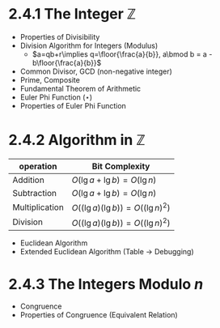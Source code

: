 
# 2.4.1 The Integer $\mathbb{Z}$

- Properties of Divisibility
- Division Algorithm for Integers (Modulus)
	- $a=qb+r\implies q=\floor{\frac{a}{b}}, a\bmod b = a - b\floor{\frac{a}{b}}$
- Common Divisor, GCD (non-negative integer)
- Prime, Composite
- Fundamental Theorem of Arithmetic
- Euler Phi Function ($\star$)
- Properties of Euler Phi Function

# 2.4.2 Algorithm in $\mathbb{Z}$

| **operation**  | **Bit Complexity**               |
| -------------- | -------------------------------- |
| Addition       | $O(\lg a + \lg b)=O(\lg n)$      |
| Subtraction    | $O(\lg a + \lg b)=O(\lg n)$      |
| Multiplication | $O((\lg a)(\lg b))=O((\lg n)^2)$ |
| Division       | $O((\lg a)(\lg b))=O((\lg n)^2)$ |

- Euclidean Algorithm
- Extended Euclidean Algorithm (Table -> Debugging)

# 2.4.3 The Integers Modulo $n$

- Congruence
- Properties of Congruence (Equivalent Relation)